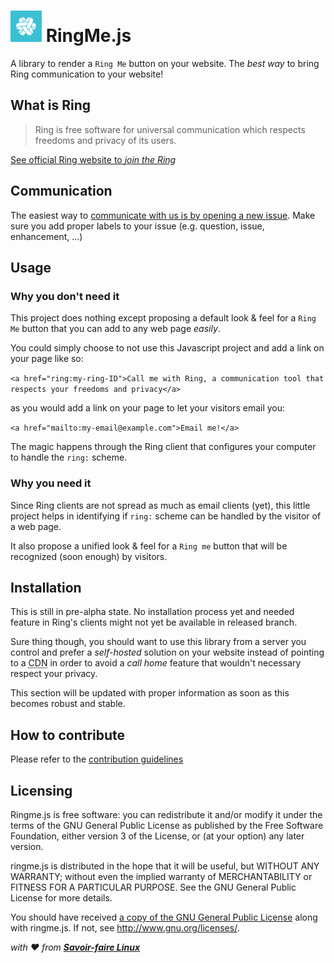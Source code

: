 ![ring-logo](./assets/Logo.scale-100.png) RingMe.js
=====

A library to render a `Ring Me` button on your website. The _best way_ to bring Ring communication to your website!

What is Ring
-----

> Ring is free software for universal communication which respects freedoms and privacy of its users.

[See official Ring website to _join the Ring_](https://ring.cx/)

Communication
-----

The easiest way to [communicate with us is by opening a new issue](https://github.com/savoirfairelinux/ringme.js/issues/new).
Make sure you add proper labels to your issue (e.g. question, issue, enhancement, …)

Usage
-----

### Why you don't need it

This project does nothing except proposing a default look & feel for a
`Ring Me` button that you can add to any web page _easily_.

You could simply choose to not use this Javascript project and add a
link on your page like so:

`<a href="ring:my-ring-ID">Call me with Ring, a communication tool that
respects your freedoms and privacy</a>`

as you would add a link on your page to let your visitors email you:

`<a href="mailto:my-email@example.com">Email me!</a>`

The magic happens through the Ring client that configures your computer
to handle the `ring:` scheme.

### Why you need it

Since Ring clients are not spread as much as email clients (yet), this
little project helps in identifying if `ring:` scheme can be handled by
the visitor of a web page.

It also propose a unified look & feel for a `Ring me` button that will
be recognized (soon enough) by visitors.

Installation
-----

This is still in pre-alpha state. No installation process yet and needed
feature in Ring's clients might not yet be available in released branch.

Sure thing though, you should want to use this library from a server
you control and prefer a _self-hosted_ solution on your website instead
of pointing to a <abbr title="Content delivery network">CDN</abbr> in
order to avoid a _call home_ feature that wouldn't necessary respect
your privacy.

This section will be updated with proper information as soon as this becomes robust and stable.

How to contribute
-----

Please refer to the [contribution guidelines](https://github.com/savoirfairelinux/ringme.js/blob/master/CONTRIBUTING.md)

Licensing
-----

Ringme.js is free software: you can redistribute it and/or modify
it under the terms of the GNU General Public License as published by
the Free Software Foundation, either version 3 of the License, or
(at your option) any later version.

ringme.js is distributed in the hope that it will be useful,
but WITHOUT ANY WARRANTY; without even the implied warranty of
MERCHANTABILITY or FITNESS FOR A PARTICULAR PURPOSE.  See the
GNU General Public License for more details.

You should have received [a copy of the GNU General Public License](https://github.com/savoirfairelinux/ringme.js/blob/master/COPYING)
along with ringme.js.  If not, see <http://www.gnu.org/licenses/>.

 _with &hearts; from **[Savoir-faire Linux](https://www.savoirfairelinux.com/)**_

